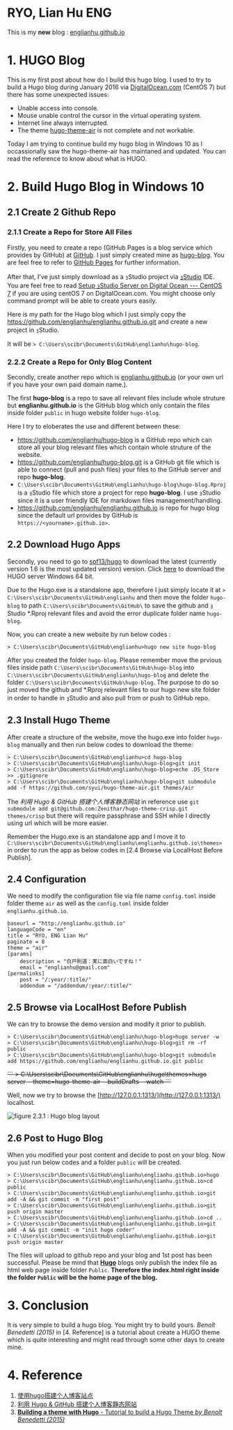 # RYO, Lian Hu ENG

This is my **new** blog : [englianhu.github.io](https://englianhu.github.io)

# 1. HUGO Blog

  This is my first post about how do I build this hugo blog. I used to try to build a Hugo blog during January 2016 via [DigitalOcean.com](https://m.do.co/c/aabb124120d0) (CentOS 7) but there has some unexpected issues:
  
  - Unable access into console.
  - Mouse unable control the cursor in the virtual operating system.
  - Internet line always interrupted.
  - The theme [hugo-theme-air](https://github.com/syui/hugo-theme-air) is not complete and not workable.

  Today I am trying to continue build my hugo blog in Windows 10 as I occassionally saw the hugo-theme-air has maintaned and updated. You can read the reference to know about what is HUGO.
  
# 2. Build Hugo Blog in Windows 10

## 2.1 Create 2 Github Repo

### 2.1.1 Create a Repo for Store All Files

  Firstly, you need to create a repo (GitHub Pages is a blog service which provides by GitHub) at [GitHub](https://github.com). I just simply created mine as [hugo-blog](https://github.com/englianhu/hugo-blog). You are feel free to refer to [GitHub Pages](https://pages.github.com/) for further information.

  After that, I've just simply download as a ｮStudio project via [ｮStudio](http://www.rstudio.com) IDE. You are feel free to read [Setup ｮStudio Server on Digital Ocean --- CentOS 7](https://github.com/scibrokes/setup-rstudio-server) if you are using centOS 7 on DigitalOcean.com. You might choose only command prompt will be able to create yours easily.

  Here is my path for the Hugo blog which I just simply copy the <https://github.com/englianhu/englianhu.github.io.git> and create a new project in ｮStudio.
  
  It will be `> C:\Users\scibr\Documents\GitHub\englianhu\hugo-blog`.

### 2.2.2 Create a Repo for Only Blog Content

  Secondly, create another repo which is [englianhu.github.io](https://github.com/englianhu/englianhu.github.io) (or your own url if you have your own paid domain name.).
  
  The first **hugo-blog** is a repo to save all relevant files include whole struture but **englianhu.github.io** is the GitHub blog which only contain the files inside folder `public` in hugo website folder `hugo-blog`.

  Here I try to eloberates the use and different between these:
  
  - <https://github.com/englianhu/hugo-blog> is a GitHub repo which can store all your blog relevant files which contain whole struture of the website.
  - <https://github.com/englianhu/hugo-blog.git> is a GitHub git file which is able to connect (pull and push files) your files to the GitHub server and repo **hugo-blog**.
  - `C:\Users\scibr\Documents\GitHub\englianhu\hugo-blog\hugo-blog.Rproj` is a ｮStudio file which store a project for repo **hugo-blog**. I use ｮStudio since it is a user friendly IDE for markdown files management/handling.
  - <https://github.com/englianhu/englianhu.github.io> is repo for hugo blog since the default url provides by GitHub is `https://<yourname>.github.io>`.

## 2.2 Download Hugo Apps

  Secondly, you need to go to [spf13/hugo](https://github.com/spf13/hugo/releases) to download the latest (currently version 1.6 is the most updated version) version. Click [here](https://github.com/spf13/hugo/releases/download/v0.16/hugo_0.16_windows-64bit.zip) to download the HUGO server Windows 64 bit.
  
  Due to the Hugo.exe is a standalone app, therefore I just simply locate it at `> C:\Users\scibr\Documents\GitHub\englianhu` and then move the folder `hugo-blog` to path `C:\Users\scibr\Documents\GitHub\` to save the github and ｮStudio \*.Rproj relevant files and avoid the error duplicate folder name `hugo-blog`.
  
  Now, you can create a new website by run below codes :
  
```
> C:\Users\scibr\Documents\GitHub\englianhu>hugo new site hugo-blog
```

  After you created the folder `hugo-blog`. Please remember move the prvious files inside path `C:\Users\scibr\Documents\GitHub\hugo-blog` into `C:\Users\scibr\Documents\GitHub\englianhu\hugo-blog` and delete the folder `C:\Users\scibr\Documents\GitHub\hugo-blog`. The purpose to do so just moved the github and \*.Rproj relevant files to our hugo new site folder in order to handle in ｮStudio and also pull from or push to GitHub repo.

## 2.3 Install Hugo Theme

  After create a structure of the website, move the hugo.exe into folder `hugo-blog` manually and then run below codes to download the theme:

```
> C:\Users\scibr\Documents\GitHub\englianhu>cd hugo-blog
> C:\Users\scibr\Documents\GitHub\englianhu\hugo-blog>git init
> C:\Users\scibr\Documents\GitHub\englianhu\hugo-blog>echo .DS_Store >> .gitignore
> C:\Users\scibr\Documents\GitHub\englianhu\hugo-blog>git submodule add -f https://github.com/syui/hugo-theme-air.git themes/air
```

  The *利用 Hugo & GitHub 搭建个人博客静态网站* in reference use `git submodule add git@github.com:Zenithar/hugo-theme-crisp.git themes/crisp` but there will require passphrase and SSH while I directly using url which will be more easier.
  
  Remember the Hugo.exe is an standalone app and I move it to `C:\Users\scibr\Documents\GitHub\englianhu\englianhu.github.io\themes>` in order to run the app as below codes in [2.4 Browse via LocalHost Before Publish].

## 2.4 Configuration

  We need to modify the configuration file via file name `config.toml` inside folder theme `air` as well as the `config.toml` inside folder `englianhu.github.io`.

```
baseurl = "http://englianhu.github.io"
languageCode = "en"
title = "RYO, ENG Lian Hu"
paginate = 8
theme = "air"
[params]
    description = "白戸則道：実に面白いですね！"
    email = "englianhu@gmail.com"
[permalinks]
    post = "/:year/:title/"
    addendum = "/addendum/:year/:title/"
```

## 2.5 Browse via LocalHost Before Publish

  We can try to browse the demo version and modify it prior to publish.

```
> C:\Users\scibr\Documents\GitHub\englianhu\hugo-blog>hugo server -w
> C:\Users\scibr\Documents\GitHub\englianhu\hugo-blog>git rm -rf public
> C:\Users\scibr\Documents\GitHub\englianhu\hugo-blog>git submodule add https://github.com/englianhu/englianhu.github.io.git public
```

<s>
```
> C:\Users\scibr\Documents\GitHub\englianhu\hugo\themes>hugo server --theme=hugo-theme-air --buildDrafts --watch
```
</s>

  Well, now we try to browse the [http://127.0.0.1:1313/](http://127.0.0.1:1313/) localhost.
  
![*figure 2.3.1 : Hugo blog layout*](content/figure/20160910_121813.gif)

## 2.6 Post to Hugo Blog

  When you modified your post content and decide to post on your blog. Now you just run below codes and a folder `public` will be created.

```
> C:\Users\scibr\Documents\GitHub\englianhu\englianhu.github.io>hugo
> C:\Users\scibr\Documents\GitHub\englianhu\englianhu.github.io>cd public
> C:\Users\scibr\Documents\GitHub\englianhu\englianhu.github.io>git add -A && git commit -m "first post"
> C:\Users\scibr\Documents\GitHub\englianhu\englianhu.github.io>git push origin master
> C:\Users\scibr\Documents\GitHub\englianhu\englianhu.github.io>cd ..
> C:\Users\scibr\Documents\GitHub\englianhu\englianhu.github.io>git add -A && git commit -m "init hugo coder"
> C:\Users\scibr\Documents\GitHub\englianhu\englianhu.github.io>git push origin master
```

  The files will upload to github repo and your blog and 1st post has been successful. Please be mind that [**Hugo**](https://gohugo.io) blogs only publish the index file as html web page inside folder `Public`. **Therefore the index.html right inside the folder `Public` will be the home page of the blog.**

# 3. Conclusion

  It is very simple to build a hugo blog. You might try to build yours. *Benoît Benedetti (2015)* in [4. Reference] is a tutorial about create a HUGO theme which is quite interesting and might read through some other days to create mine.

# 4. Reference

1. [使用hugo搭建个人博客站点](http://blog.coderzh.com/2015/08/29/hugo/)
2. [利用 Hugo & GitHub 搭建个人博客静态网站](http://blog.bpcoder.com/2015/12/hugo-create-blog/)
3. [**Building a theme with Hugo** - Tutorial to build a Hugo Theme *by Benoît Benedetti (2015)*](http://www.humboldtux.net/sbcb-demo/post/post-01/)
